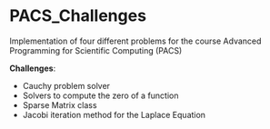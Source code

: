 # PACS_Challenges

Implementation of four different problems for the course Advanced Programming for Scientific Computing (PACS)

**Challenges**:
- Cauchy problem solver
- Solvers to compute the zero of a function
- Sparse Matrix class
- Jacobi iteration method for the Laplace Equation
